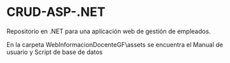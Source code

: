 # CRUD-ASP-.NET
Repositorio en .NET para una aplicación web de gestión de empleados.


En la carpeta WebInformacionDocenteGF\assets se encuentra el Manual de usuario y Script de base de datos
